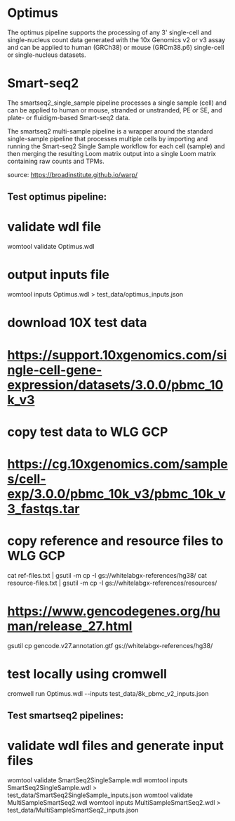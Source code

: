 # Optimus
The optimus pipeline supports the processing of any 3' single-cell and single-nucleus count data generated with the 10x Genomics v2 or v3 assay and can be applied to human (GRCh38) or mouse (GRCm38.p6) single-cell or single-nucleus datasets.

# Smart-seq2
The smartseq2_single_sample pipeline processes a single sample (cell) and can be applied to human or mouse, stranded or unstranded, PE or SE, and plate- or fluidigm-based Smart-seq2 data.

The smartseq2 multi-sample pipeline is a wrapper around the standard single-sample pipeline that processes multiple cells by importing and running the Smart-seq2 Single Sample workflow for each cell (sample) and then merging the resulting Loom matrix output into a single Loom matrix containing raw counts and TPMs.

source: https://broadinstitute.github.io/warp/

## Test optimus pipeline:
# validate wdl file
womtool validate Optimus.wdl

# output inputs file
womtool inputs Optimus.wdl > test_data/optimus_inputs.json

# download 10X test data
# https://support.10xgenomics.com/single-cell-gene-expression/datasets/3.0.0/pbmc_10k_v3

# copy test data to WLG GCP
# https://cg.10xgenomics.com/samples/cell-exp/3.0.0/pbmc_10k_v3/pbmc_10k_v3_fastqs.tar

# copy reference and resource files to WLG GCP
cat ref-files.txt | gsutil -m cp -I gs://whitelabgx-references/hg38/
cat resource-files.txt | gsutil -m cp -I gs://whitelabgx-references/resources/

# https://www.gencodegenes.org/human/release_27.html
gsutil cp gencode.v27.annotation.gtf gs://whitelabgx-references/hg38/

# test locally using cromwell
cromwell run Optimus.wdl --inputs test_data/8k_pbmc_v2_inputs.json 

## Test smartseq2 pipelines:
# validate wdl files and generate input files
womtool validate SmartSeq2SingleSample.wdl
womtool inputs SmartSeq2SingleSample.wdl > test_data/SmartSeq2SingleSample_inputs.json
womtool validate MultiSampleSmartSeq2.wdl
womtool inputs MultiSampleSmartSeq2.wdl > test_data/MultiSampleSmartSeq2_inputs.json